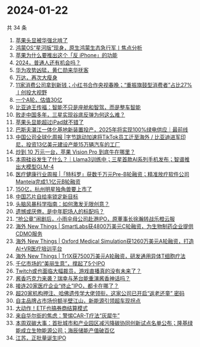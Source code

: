 # 2024-01-22

共 34 条

<!-- BEGIN 36KR -->
<!-- 最后更新时间 2024-01-22 03:02:36 +0800 -->
1. [苹果头显被华强北啃了](https://36kr.com/p/2612401455700361)
1. [鸿蒙OS“星河版”现身，原生鸿蒙生态急行军丨焦点分析](https://36kr.com/p/2611218543270018)
1. [苹果为什么要推出这个「反 iPhone」的功能](https://36kr.com/p/2612811771795848)
1. [2024，普通人还有机会吗？](https://36kr.com/p/2613015380760712)
1. [华为攻势凶猛，黄仁勋来华抚客](https://36kr.com/p/2613768328960386)
1. [万达，再次大瘦身](https://36kr.com/p/2613775296305541)
1. [11家消费公司拿到新钱；小红书合作央视春晚；“重振旗鼓型消费者”占比27%丨创投大视野](https://36kr.com/p/2611328062871688)
1. [一个A轮，估值30亿](https://36kr.com/p/2612673189730434)
1. [比亚迪王传福：智能不只是座舱和智驾，而是整车智能](https://36kr.com/p/2612914143746183)
1. [败走中国多年，三星实现谷底反弹为何这么难？](https://36kr.com/p/2613000413257865)
1. [苹果头显能超过iPad就不错了](https://36kr.com/p/2612599082014849)
1. [巴斯夫湛江一体化基地新装置投产，2025年将实现100%绿电供应｜最前线](https://36kr.com/p/2613215024421253)
1. [中国公司全球化周报 | ​字节跳动加速将TikTok员工迁至海外 / 比亚迪进军印尼，投资13亿美元建设产能15万辆汽车的工厂](https://36kr.com/p/2611528237602951)
1. [炒到 10 万元一台，苹果 Vision Pro 到底牛在哪里？](https://36kr.com/p/2613935785744515)
1. [本周硅谷发生了什么？｜Llama3训练中；三星首款AI系列手机发布；智谱推出大模型GLM-4](https://36kr.com/p/2614153999653251)
1. [医疗健康行业周报 |「特科罗」获数千万元Pre-B轮融资；精准放疗软件公司Manteia完成1.1亿元B轮融资](https://36kr.com/p/2612636403030151)
1. [150亿，杭州明星独角兽要上市了](https://36kr.com/p/2612690492659842)
1. [中国芯片自给率锁定新目标](https://36kr.com/p/2613865917700232)
1. [头脑风暴科学指南：如何激发无限创意？](https://36kr.com/p/2566007002211714)
1. [遗憾或厌倦，是中年职场人的标配吗？](https://36kr.com/p/2612222230550917)
1. [“抢公章”闹剧后，小雨伞母公司赴港IPO，原董事长徐瀚转战乐橙云服](https://36kr.com/p/2612987681529991)
1. [海外 New Things | SmartLabs获4800万美元C轮融资，为生物制药企业提供CDMO服务](https://36kr.com/p/2611084294625669)
1. [海外 New Things | Oxford Medical Simulation获1260万美元A轮融资，打造AI+VR医疗培训平台](https://36kr.com/p/2608300977387015)
1. [海外 New Things | Tr1X获7500万美元A轮融资，研发通用异体T细胞疗法](https://36kr.com/p/2611079631378561)
1. [千亿市场的“美丽生意”，撑起了5个IPO](https://36kr.com/p/2612986185128064)
1. [Twitch或也面临大幅裁员，游戏直播真的没有未来了？](https://36kr.com/p/2612780540041350)
1. [酱香巧克力来袭？瑞幸与茅台能重演酱香神话吗？](https://36kr.com/p/2613843226648456)
1. [接连20家医疗企业“终止”IPO，都卡在哪了？](https://36kr.com/p/2613634839812485)
1. [超20家机构押注、哈佛遗传学大佬领衔，这家公司已开启“返老还童” 密码](https://36kr.com/p/2613635030931590)
1. [自主品牌占市场份额半壁江山，新能源引领超车现拐点](https://36kr.com/p/2613830426648454)
1. [大动作！ETF也搞券商结算模式](https://36kr.com/p/2613917597112453)
1. [来自华尔街的焦虑：警惕CAR-T疗法“灰犀牛”](https://36kr.com/p/2612999365499272)
1. [本周双碳大事：首批城市和产业园区减污降碳协同创新试点名单公布；隆基绿能成立生物能源公司；海辰储能产值破百亿](https://36kr.com/p/2611580235143296)
1. [江苏，正批量诞生IPO](https://36kr.com/p/2613900900849801)
<!-- END 36KR -->